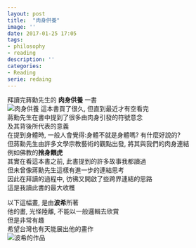 ```yaml
---
layout: post
title:  "肉身供養"
image: ''
date: 2017-01-25 17:05
tags:
- philosophy
- reading
description: ''
categories:
- Reading
serie: redaing
---
```


拜讀完蔣勳先生的 **肉身供養** 一書<br />
<img src="http://images.sanmin.com.tw/Assets/product_images/986/986628161.jpg" alt="肉身供養">
這本書買了很久, 但直到最近才有空看完<br />
蔣勳先生在書中提到了很多由肉身引發的符號意念<br />
及其背後所代表的意義<br />
在提到身體時, 一般人會覺得:身體不就是身體嗎? 有什麼好說的?<br />
但蔣勳先生由許多文學宗教藝術的觀點出發, 將其與我們的肉身連結<br />
例如佛教的**捨身餵虎** <br />
其實在看這本書之前, 此書提到的許多故事我都讀過<br />
但未曾像蔣勳先生這樣有進一步的連結思考<br />
因此在拜讀的過程中, 彷彿又開啟了些跨界連結的思路<br />
這是我讀此書的最大收穫<br />

以下這幅畫, 是由**波希**所著<br />
他的畫, 光怪陸離, 不能以一般邏輯去欣賞<br />
但是非常有趣<br />
希望台灣也有天能展出他的畫作<br />
<img src="http://i.imgur.com/MJQnxRA.jpg" alt="波希的作品">


























